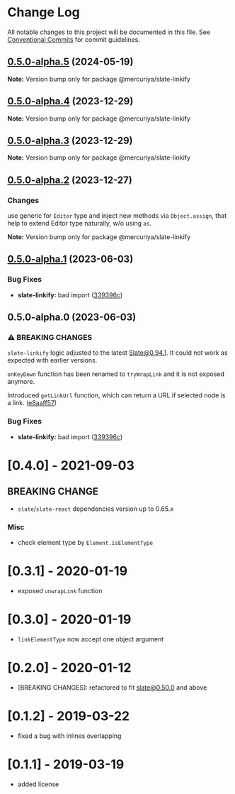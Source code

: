 # Change Log

All notable changes to this project will be documented in this file.
See [Conventional Commits](https://conventionalcommits.org) for commit guidelines.

## [0.5.0-alpha.5](https://github.com/newsiberian/slate-plugins/compare/@mercuriya/slate-linkify@0.5.0-alpha.4...@mercuriya/slate-linkify@0.5.0-alpha.5) (2024-05-19)

**Note:** Version bump only for package @mercuriya/slate-linkify





## [0.5.0-alpha.4](https://github.com/newsiberian/slate-plugins/compare/@mercuriya/slate-linkify@0.5.0-alpha.2...@mercuriya/slate-linkify@0.5.0-alpha.4) (2023-12-29)

**Note:** Version bump only for package @mercuriya/slate-linkify





## [0.5.0-alpha.3](https://github.com/newsiberian/slate-plugins/compare/@mercuriya/slate-linkify@0.5.0-alpha.2...@mercuriya/slate-linkify@0.5.0-alpha.3) (2023-12-29)

**Note:** Version bump only for package @mercuriya/slate-linkify





## [0.5.0-alpha.2](https://github.com/newsiberian/slate-plugins/compare/@mercuriya/slate-linkify@0.5.0-alpha.1...@mercuriya/slate-linkify@0.5.0-alpha.2) (2023-12-27)

### Changes

use generic for `Editor` type and inject new methods via `Object.assign`, that help to extend Editor type naturally, w/o using `as`.

**Note:** Version bump only for package @mercuriya/slate-linkify





## [0.5.0-alpha.1](https://github.com/newsiberian/slate-plugins/compare/@mercuriya/slate-linkify@0.4.1...@mercuriya/slate-linkify@0.5.0-alpha.1) (2023-06-03)


### Bug Fixes

* **slate-linkify:** bad import ([339396c](https://github.com/newsiberian/slate-plugins/commit/339396c58859da910b1d756559bc236af6aa0fcf))



## 0.5.0-alpha.0 (2023-06-03)

### ⚠ BREAKING CHANGES

`slate-linkify` logic adjusted to the latest Slate@0.94.1. It could not work as expected with earlier versions.

`onKeyDown` function has been renamed to `tryWrapLink` and it is not exposed anymore.

Introduced `getLinkUrl` function, which can return a URL if selected node is a link. ([e8aaff57](https://github.com/newsiberian/slate-plugins/commit/e8aaff57473197dbfa15a4986ecaa84344abce36))

### Bug Fixes

* **slate-linkify:** bad import ([339396c](https://github.com/newsiberian/slate-plugins/commit/339396c58859da910b1d756559bc236af6aa0fcf))


# [0.4.0] - 2021-09-03

## BREAKING CHANGE
- `slate`/`slate-react` dependencies version up to 0.65.x

### Misc

- check element type by `Element.isElementType`

# [0.3.1] - 2020-01-19

- exposed `unwrapLink` function

# [0.3.0] - 2020-01-19

- `linkElementType` now accept one object argument

# [0.2.0] - 2020-01-12

- [BREAKING CHANGES]: refactored to fit slate@0.50.0 and above

# [0.1.2] - 2019-03-22

- fixed a bug with inlines overlapping

# [0.1.1] - 2019-03-19

- added license
